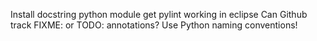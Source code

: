 Install docstring python module
get pylint working in eclipse
Can Github track FIXME: or TODO: annotations?
Use Python naming conventions!
